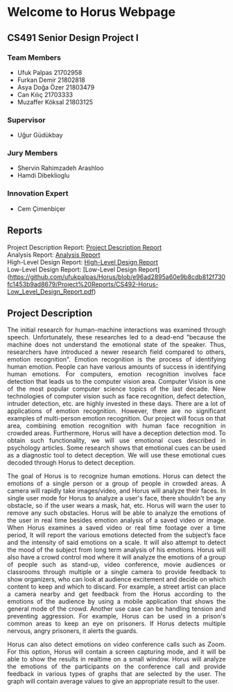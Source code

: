 # Welcome to Horus Webpage 

## CS491 Senior Design Project I

### Team Members

* Ufuk Palpas 21702958 <br/>
* Furkan Demir 21802818 <br/>
* Asya Doğa Özer 21803479 <br/>
* Can Kılıç 21703333 <br/>
* Muzaffer Köksal 21803125 <br/>

### Supervisor
* Uğur Güdükbay

### Jury Members
* Shervin Rahimzadeh Arashloo
* Hamdi Dibeklioglu

### Innovation Expert
* Cem Çimenbiçer

## Reports
Project Description Report: [Project Description Report](https://github.com/ufukpalpas/Horus/blob/22817db71f824b13291e059650f38b253c3b2108/Project%20Reports/CS-491_Horus_Project_Description_Report.pdf)
<br/>Analysis Report: [Analysis Report](https://github.com/ufukpalpas/Horus/blob/896618ddd8bb396a704d73522877224c3983df08/Project%20Reports/CS491_Analysis_Report.pdf)
<br/>High-Level Design Report: [High-Level Design Report](https://github.com/ufukpalpas/Horus/blob/bea5e70b871b78ce9bb694a3c0b9fae6edb53373/Project%20Reports/CS491_High_Level_Design_Report.pdf)
<br/>Low-Level Design Report: [Low-Level Design Report]
(https://github.com/ufukpalpas/Horus/blob/e96ad2895a60e9b8cdb812f730fc1453b9ad8679/Project%20Reports/CS492-Horus-Low_Level_Design_Report.pdf)

## Project Description

<p style="text-align:justify;">   The initial research for human-machine interactions was examined through speech.
Unfortunately, these researches led to a dead-end "because the machine does not understand
the emotional state of the speaker. Thus, researchers have introduced a newer research field
compared to others, emotion recognition". Emotion recognition is the process of
identifying human emotion. People can have various amounts of success in identifying
human emotions. For computers, emotion recognition involves face detection that leads us to
the computer vision area. Computer Vision is one of the most popular computer science
topics of the last decade. New technologies of computer vision such as face recognition,
defect detection, intruder detection, etc. are highly invested in these days. There are a lot of
applications of emotion recognition. However, there are no significant examples of
multi-person emotion recognition. Our project will focus on that area, combining emotion
recognition with human face recognition in crowded areas.
Furthermore, Horus will have a deception detection mod. To obtain such
functionality, we will use emotional cues described in psychology articles. Some research
shows that emotional cues can be used as a diagnostic tool to detect deception. We will
use these emotional cues decoded through Horus to detect deception.</p>

<p style="text-align:justify;"> The goal of Horus is to recognize human emotions. Horus can detect the emotions of a single person or 
a group of people in crowded areas. A camera will rapidly take images/video, and Horus will analyze their faces. 
In single user mode for Horus to analyze a user's face, there shouldn't be any obstacle, so if the user wears a mask,
hat, etc. Horus will warn the user to remove any such obstacles. Horus will be able to analyze the emotions of the user in real
time besides emotion analysis of a saved video or image. When Horus examines a saved video or real time footage over a time period,
It will report the various emotions detected from the subject’s face and the intensity of said emotions on a scale. It will also
attempt to detect the mood of the subject from long term analysis of his emotions.
Horus will also have a crowd control mod where it will analyze the emotions of a
group of people such as stand-up, video conference, movie audiences or classrooms through multiple or a single camera to provide feedback to show
organizers, who can look at audience excitement and decide on which content to keep and which
to discard. For example, a street artist can place a camera
nearby and get feedback from the Horus according to the emotions of the audience by using a mobile application that shows the general mode of the crowd.
Another use case can be handling tension and preventing aggression. For example,
Horus can be used in a prison's common areas to keep an eye on prisoners. If Horus detects
multiple nervous, angry prisoners, it alerts the guards.</p>

<p style="text-align:justify;">   Horus can also detect emotions on video conference calls such as Zoom. For this option, Horus will contain a screen capturing mode, and it will be able to show the results in realtime on a small window. Horus will
analyze the emotions of the participants on the conference call and provide feedback in various types of graphs that are selected by the user. The graph will contain
average values to give an appropriate result to the user.<p>
